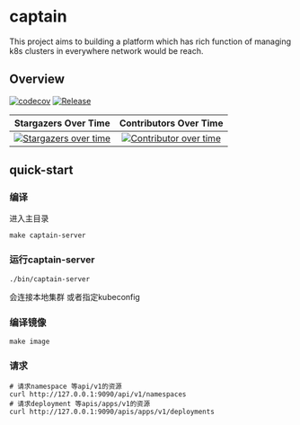 # captain

This project aims to building a platform which has rich function of managing k8s clusters in everywhere network would be reach.
## Overview

[![codecov](https://codecov.io/gh/cuboss/captain/branch/main/graph/badge.svg)](https://codecov.io/gh/cuboss/captain)
[![Release](https://img.shields.io/github/v/release/cuboss/captain)](https://img.shields.io/github/v/release/cuboss/captain)

|                                             **Stargazers Over Time**                                              | **Contributors Over Time**                                                                                                                                                                                                                       |
|:-----------------------------------------------------------------------------------------------------------------:|:------------------------------------------------------------------------------------------------------------------------------------------------------------------------------------------------------------------------------------------------:|
|      [![Stargazers over time](https://starchart.cc/cuboss/captain.svg)](https://starchart.cc/cuboss/captain)      | [![Contributor over time](https://contributor-graph-api.apiseven.com/contributors-svg?chart=contributorOverTime&repo=cuboss/captain)](https://contributor-graph-api.apiseven.com/contributors-svg?chart=contributorOverTime&repo=cuboss/captain) |

## quick-start

### 编译

进入主目录

```shell
make captain-server
```

### 运行captain-server

```
./bin/captain-server
```

会连接本地集群 或者指定kubeconfig

### 编译镜像

```shell
make image
```

### 请求

```shell
# 请求namespace 等api/v1的资源
curl http://127.0.0.1:9090/api/v1/namespaces 
# 请求deployment 等apis/apps/v1的资源
curl http://127.0.0.1:9090/apis/apps/v1/deployments
```
